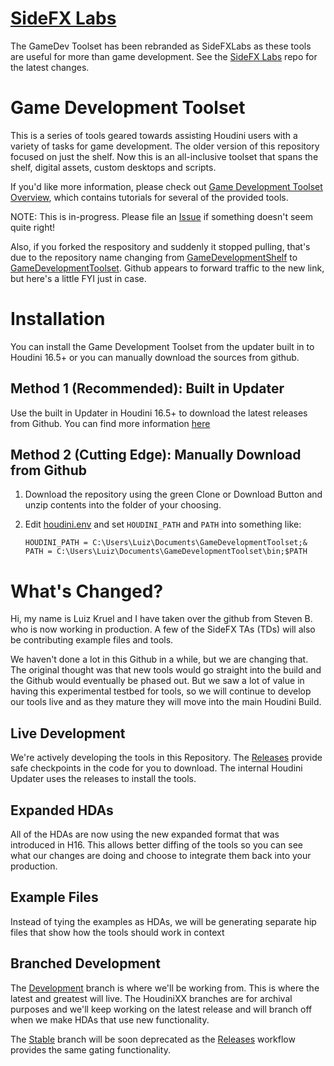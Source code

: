 # [SideFX Labs](https://github.com/sideeffects/SideFXLabs)
The GameDev Toolset has been rebranded as SideFXLabs as these tools are useful for more than game development. See the [SideFX Labs](https://github.com/sideeffects/SideFXLabs) repo for the latest changes.

# Game Development Toolset

This is a series of tools geared towards assisting Houdini users with a variety of tasks for game development. The older version of this repository focused on just the shelf. Now this is an all-inclusive toolset that spans the shelf, digital assets, custom desktops and scripts.

If you'd like more information, please check out [Game Development Toolset Overview](https://www.sidefx.com/tutorials/game-development-toolset-overview/), which contains tutorials for several of the provided tools. 

NOTE: This is in-progress. Please file an [Issue](https://github.com/sideeffects/GameDevelopmentToolset/issues) if something doesn't seem quite right!

Also, if you forked the respository and suddenly it stopped pulling, that's due to the repository name changing from [GameDevelopmentShelf](https://github.com/sideeffects/GameDevelopmentShelf/) to [GameDevelopmentToolset](https://github.com/sideeffects/GameDevelopmentToolset/). Github appears to forward traffic to the new link, but here's a little FYI just in case.

# Installation

You can install the Game Development Toolset from the updater built in to Houdini 16.5+ or you can manually download the sources from github.

## Method 1 (Recommended): Built in Updater

Use the built in Updater in Houdini 16.5+ to download the latest releases from Github. You can find more information [here](https://www.sidefx.com/tutorials/game-dev-toolset-installation/)

## Method 2 (Cutting Edge): Manually Download from Github

1. Download the repository using the green Clone or Download Button and unzip contents into the folder of your choosing.

2. Edit [houdini.env](https://www.sidefx.com/docs/houdini/basics/config_env#setting-environment-variables) and set `HOUDINI_PATH` and `PATH` into something like:

    ```
    HOUDINI_PATH = C:\Users\Luiz\Documents\GameDevelopmentToolset;&
    PATH = C:\Users\Luiz\Documents\GameDevelopmentToolset\bin;$PATH
    ```

# What's Changed?
Hi, my name is Luiz Kruel and I have taken over the github from Steven B. who is now working in production. A few of the SideFX TAs (TDs) will also be contributing example files and tools.

We haven't done a lot in this Github in a while, but we are changing that. The original thought was that new tools would go straight into the build and the Github would eventually be phased out.
But we saw a lot of value in having this experimental testbed for tools, so we will continue to develop our tools live and as they mature they will move into the main Houdini Build.

## Live Development
We're actively developing the tools in this Repository. The [Releases](https://github.com/sideeffects/GameDevelopmentToolset/releases) provide safe checkpoints in the code for you to download. The internal Houdini Updater uses the releases to install the tools.  

## Expanded HDAs
All of the HDAs are now using the new expanded format that was introduced in H16. This allows better diffing of the tools so you can see what our changes are doing and choose to integrate them back into your production.

## Example Files
Instead of tying the examples as HDAs, we will be generating separate hip files that show how the tools should work in context

## Branched Development
The [Development](https://github.com/sideeffects/GameDevelopmentToolset/tree/Development) branch is where we'll be working from. This is where the latest and greatest will live. The HoudiniXX branches are for archival purposes and we'll keep working on the latest release and will branch off when we make HDAs that use new functionality. 

The [Stable](https://github.com/sideeffects/GameDevelopmentToolset/tree/Stable) branch will be soon deprecated as the [Releases](https://github.com/sideeffects/GameDevelopmentToolset/releases) workflow provides the same gating functionality. 

